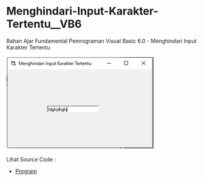 # Menghindari-Input-Karakter-Tertentu__VB6
Bahan Ajar Fundamental Pemrograman Visual Basic 6.0 - Menghindari Input Karakter Tertentu<br><br>
<img src="https://github.com/RizkyKhapidsyah/Menghindari-Input-Karakter-Tertentu__VB6/blob/main/result/001.PNG"><br><br>
Lihat Source Code : <br>
- <a href="https://github.com/RizkyKhapidsyah/Menghindari-Input-Karakter-Tertentu__VB6/blob/main/Form1.frm">Program</a>
